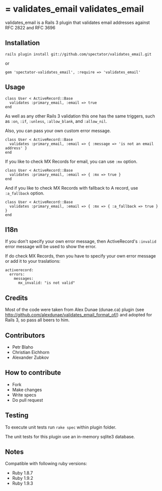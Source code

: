 = validates_email
validates_email
===============

validates_email is a Rails 3 plugin that validates email addresses against RFC 2822 and RFC 3696

Installation
------------

    rails plugin install git://github.com/spectator/validates_email.git

or

    gem 'spectator-validates_email', :require => 'validates_email'

Usage
-----

    class User < ActiveRecord::Base
      validates :primary_email, :email => true
    end

As well as any other Rails 3 validation this one has the same triggers, such as `:on`, `:if`, `:unless`, `:allow_blank`, and `:allow_nil`.

Also, you can pass your own custom error message.

    class User < ActiveRecord::Base
      validates :primary_email, :email => { :message => 'is not an email address' }
    end

If you like to check MX Records for email, you can use `:mx` option.

    class User < ActiveRecord::Base
      validates :primary_email, :email => { :mx => true }
    end

And if you like to check MX Records with fallback to A record, use `:a_fallback` option.

    class User < ActiveRecord::Base
      validates :primary_email, :email => { :mx => { :a_fallback => true } }
    end

I18n
----

If you don't specify your own error message, then ActiveRecord's `:invalid` error message will be used to show the error.

If do check MX Records, then you have to specify your own error message or add it to your traslations:

    activerecord:
      errors:
        messages:
          mx_invalid: "is not valid"

Credits
-------

Most of the code were taken from Alex Dunae (dunae.ca) plugin (see http://github.com/alexdunae/validates_email_format_of/) and adopted for Rails 3, so pass all beers to him.

Contributors
------------

* Petr Blaho
* Christian Eichhorn
* Alexander Zubkov

How to contribute
-----------------

* Fork
* Make changes
* Write specs
* Do pull request

Testing
-------

To execute unit tests run `rake spec` within plugin folder.

The unit tests for this plugin use an in-memory sqlite3 database.

Notes
-----

Compatible with following ruby versions:
* Ruby 1.8.7
* Ruby 1.9.2
* Ruby 1.9.3
